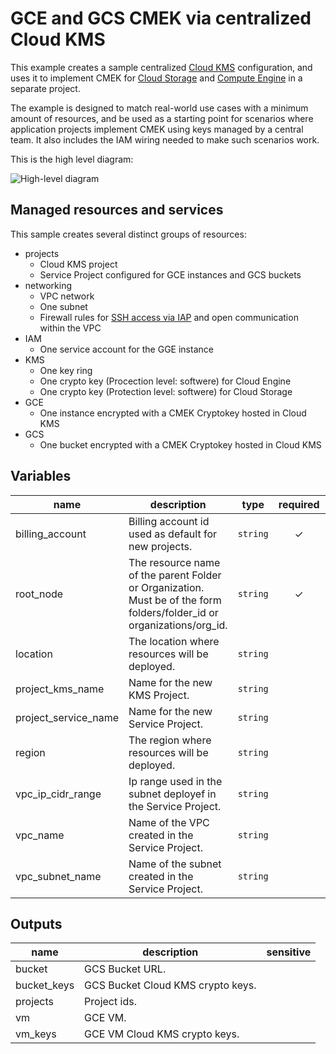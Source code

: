 # GCE and GCS CMEK via centralized Cloud KMS

This example creates a sample centralized [Cloud KMS](https://cloud.google.com/kms?hl=it) configuration, and uses it to implement CMEK for [Cloud Storage](https://cloud.google.com/storage/docs/encryption/using-customer-managed-keys) and [Compute Engine](https://cloud.google.com/compute/docs/disks/customer-managed-encryption) in a separate project.

The example is designed to match real-world use cases with a minimum amount of resources, and be used as a starting point for scenarios where application projects implement CMEK using keys managed by a central team. It also includes the IAM wiring needed to make such scenarios work.

This is the high level diagram:

![High-level diagram](diagram.png "High-level diagram")

## Managed resources and services

This sample creates several distinct groups of resources:

- projects
  - Cloud KMS project
  - Service Project configured for GCE instances and GCS buckets
- networking
  - VPC network
  - One subnet
  - Firewall rules for [SSH access via IAP](https://cloud.google.com/iap/docs/using-tcp-forwarding) and open communication within the VPC
- IAM
  - One service account for the GGE instance
- KMS
  - One key ring
  - One crypto key (Procection level: softwere) for Cloud Engine
  - One crypto key (Protection level: softwere) for Cloud Storage
- GCE
  - One instance encrypted with a CMEK Cryptokey hosted in Cloud KMS
- GCS
  - One bucket encrypted with a CMEK Cryptokey hosted in Cloud KMS

<!-- BEGIN TFDOC -->

## Variables

| name | description | type | required | default |
|---|---|:---:|:---:|:---:|
| billing_account | Billing account id used as default for new projects. | <code>string</code> | ✓ |  |
| root_node | The resource name of the parent Folder or Organization. Must be of the form folders/folder_id or organizations/org_id. | <code>string</code> | ✓ |  |
| location | The location where resources will be deployed. | <code>string</code> |  | <code>&#34;europe&#34;</code> |
| project_kms_name | Name for the new KMS Project. | <code>string</code> |  | <code>&#34;my-project-kms-001&#34;</code> |
| project_service_name | Name for the new Service Project. | <code>string</code> |  | <code>&#34;my-project-service-001&#34;</code> |
| region | The region where resources will be deployed. | <code>string</code> |  | <code>&#34;europe-west1&#34;</code> |
| vpc_ip_cidr_range | Ip range used in the subnet deployef in the Service Project. | <code>string</code> |  | <code>&#34;10.0.0.0&#47;20&#34;</code> |
| vpc_name | Name of the VPC created in the Service Project. | <code>string</code> |  | <code>&#34;local&#34;</code> |
| vpc_subnet_name | Name of the subnet created in the Service Project. | <code>string</code> |  | <code>&#34;subnet&#34;</code> |

## Outputs

| name | description | sensitive |
|---|---|:---:|
| bucket | GCS Bucket URL. |  |
| bucket_keys | GCS Bucket Cloud KMS crypto keys. |  |
| projects | Project ids. |  |
| vm | GCE VM. |  |
| vm_keys | GCE VM Cloud KMS crypto keys. |  |


<!-- END TFDOC -->
